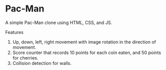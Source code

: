 # Pac-Man
A simple Pac-Man clone using HTML, CSS, and JS.

Features
1) Up, down, left, right movement with image rotation in the direction of movement.
2) Score counter that records 10 points for each coin eaten, and 50 points for cherries.
3) Collision detection for walls.